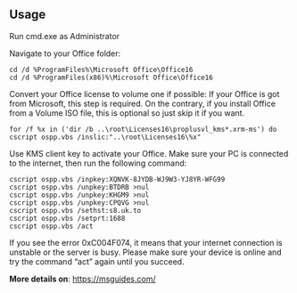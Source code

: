 ## Usage

Run cmd.exe as Administrator

Navigate to your Office folder:
```
cd /d %ProgramFiles%\Microsoft Office\Office16
cd /d %ProgramFiles(x86)%\Microsoft Office\Office16
```

Convert your Office license to volume one if possible:
If your Office is got from Microsoft, this step is required. On the contrary, if you install Office from a Volume ISO file, this is optional so just skip it if you want.
```
for /f %x in ('dir /b ..\root\Licenses16\proplusvl_kms*.xrm-ms') do cscript ospp.vbs /inslic:"..\root\Licenses16\%x"
```

Use KMS client key to activate your Office.
Make sure your PC is connected to the internet, then run the following command:
```
cscript ospp.vbs /inpkey:XQNVK-8JYDB-WJ9W3-YJ8YR-WFG99
cscript ospp.vbs /unpkey:BTDRB >nul
cscript ospp.vbs /unpkey:KHGM9 >nul
cscript ospp.vbs /unpkey:CPQVG >nul
cscript ospp.vbs /sethst:s8.uk.to
cscript ospp.vbs /setprt:1688
cscript ospp.vbs /act
```

If you see the error 0xC004F074, it means that your internet connection is unstable or the server is busy. Please make sure your device is online and try the command “act” again until you succeed.

**More details on**: https://msguides.com/
